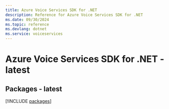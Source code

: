 ```yaml
---
title: Azure Voice Services SDK for .NET
description: Reference for Azure Voice Services SDK for .NET
ms.date: 09/30/2024
ms.topic: reference
ms.devlang: dotnet
ms.service: voiceservices
---
```

# Azure Voice Services SDK for .NET - latest
## Packages - latest
[!INCLUDE [packages](voice-services-index.md)]